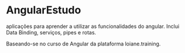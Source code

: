 # AngularEstudo

aplicações para aprender a utilizar as funcionalidades do angular.
Inclui Data Binding, serviços, pipes e rotas.

Baseando-se no curso de Angular da plataforma loiane.training.
